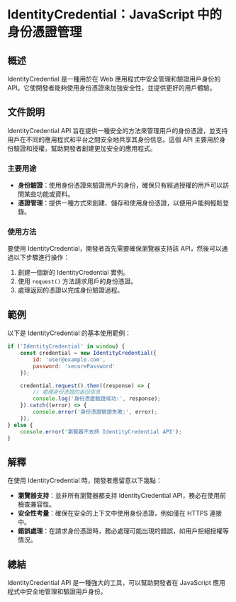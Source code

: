 <!--
Meta Description: # IdentityCredential：JavaScript 中的身份憑證管理 ## 概述 IdentityCredential 是一種用於在 Web 應用程式中安全管理和驗證用戶身份的 API。它使開發者能夠使用身份憑證來加強安全性，並提供更好的用戶體驗。 ## 文件說明 IdentityCre...
Meta Keywords: identitycredential, api, error, javascript, console
-->

# IdentityCredential：JavaScript 中的身份憑證管理

## 概述
IdentityCredential 是一種用於在 Web 應用程式中安全管理和驗證用戶身份的 API。它使開發者能夠使用身份憑證來加強安全性，並提供更好的用戶體驗。

## 文件說明
IdentityCredential API 旨在提供一種安全的方法來管理用戶的身份憑證，並支持用戶在不同的應用程式和平台之間安全地共享其身份信息。這個 API 主要用於身份驗證和授權，幫助開發者創建更加安全的應用程式。

### 主要用途
- **身份驗證**：使用身份憑證來驗證用戶的身份，確保只有經過授權的用戶可以訪問某些功能或資料。
- **憑證管理**：提供一種方式來創建、儲存和使用身份憑證，以便用戶能夠輕鬆登錄。

### 使用方法
要使用 IdentityCredential，開發者首先需要確保瀏覽器支持該 API，然後可以通過以下步驟進行操作：

1. 創建一個新的 IdentityCredential 實例。
2. 使用 `request()` 方法請求用戶的身份憑證。
3. 處理返回的憑證以完成身份驗證過程。

## 範例
以下是 IdentityCredential 的基本使用範例：

```javascript
if ('IdentityCredential' in window) {
    const credential = new IdentityCredential({
        id: 'user@example.com',
        password: 'securePassword'
    });

    credential.request().then((response) => {
        // 處理身份憑證的返回信息
        console.log('身份憑證驗證成功:', response);
    }).catch((error) => {
        console.error('身份憑證驗證失敗:', error);
    });
} else {
    console.error('瀏覽器不支持 IdentityCredential API');
}
```

## 解釋
在使用 IdentityCredential 時，開發者應留意以下幾點：

- **瀏覽器支持**：並非所有瀏覽器都支持 IdentityCredential API，務必在使用前檢查兼容性。
- **安全性考量**：確保在安全的上下文中使用身份憑證，例如僅在 HTTPS 連接中。
- **錯誤處理**：在請求身份憑證時，務必處理可能出現的錯誤，如用戶拒絕授權等情況。

## 總結
IdentityCredential API 是一種強大的工具，可以幫助開發者在 JavaScript 應用程式中安全地管理和驗證用戶身份。